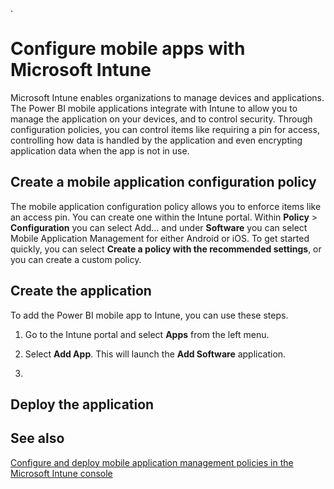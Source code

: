 .<properties
pageTitle="Configure mobile apps with Intune"
description="How to configure the Power BI Mobile apps with Microsoft Intune. This includes how to add, and deploy, the application. And, how to create the mobile application policy to control security."
services="powerbi"
documentationCenter=""
authors="guyinacube"
manager="mblythe"
editor=""/>

<tags
ms.service="powerbi"
ms.devlang="NA"
ms.topic="article"
ms.tgt_pltfrm="na"
ms.workload="powerbi"
ms.date="02/01/2016"
ms.author="asaxton"/>
# Configure mobile apps with Microsoft Intune

Microsoft Intune enables organizations to manage devices and applications. The Power BI mobile applications integrate with Intune to allow you to manage the application on your devices, and to control security. Through configuration policies, you can control items like requiring a pin for access, controlling how data is handled by the application and even encrypting application data when the app is not in use.

  

## Create a mobile application configuration policy

The mobile application configuration policy allows you to enforce items like an access pin. You can create one within the Intune portal. Within **Policy** > **Configuration** you can select Add... and under **Software** you can select Mobile Application Management for either Android or iOS. To get started quickly, you can select **Create a policy with the recommended settings**, or you can create a custom policy.

## Create the application

To add the Power BI mobile app to Intune, you can use these steps.

1. Go to the Intune portal and select **Apps** from the left menu.

2. Select **Add App**. This will launch the **Add Software** application.

3. 

 

## Deploy the application

## See also

[Configure and deploy mobile application management policies in the Microsoft Intune console](https://technet.microsoft.com/library/dn878026.aspx)